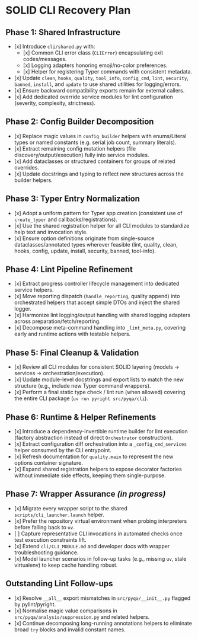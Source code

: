 # SOLID CLI Recovery Plan

## Phase 1: Shared Infrastructure

- \[x] Introduce `cli/shared.py` with:
  - \[x] Common CLI error class (`CLIError`) encapsulating exit codes/messages.
  - \[x] Logging adapters honoring emoji/no-color preferences.
  - \[x] Helper for registering Typer commands with consistent metadata.
- \[x] Update `clean`, `hooks`, `quality`, `tool_info`, `config_cmd`, `lint`, `security`, `banned`, `install`, and `update` to use shared utilities for logging/errors.
- \[x] Ensure backward compatibility exports remain for external callers.
- \[x] Add dedicated override service modules for lint configuration (severity, complexity, strictness).

## Phase 2: Config Builder Decomposition

- \[x] Replace magic values in `config_builder` helpers with enums/Literal types or named constants (e.g. serial job count, summary literals).
- \[x] Extract remaining config mutation helpers (file discovery/output/execution) fully into service modules.
- \[x] Add dataclasses or structured containers for groups of related overrides.
- \[x] Update docstrings and typing to reflect new structures across the builder helpers.

## Phase 3: Typer Entry Normalization

- \[x] Adopt a uniform pattern for Typer app creation (consistent use of `create_typer` and callbacks/registrations).
- \[x] Use the shared registration helper for all CLI modules to standardize help text and invocation style.
- \[x] Ensure option definitions originate from single-source dataclasses/annotated types wherever feasible (lint, quality, clean, hooks, config, update, install, security, banned, tool-info).

## Phase 4: Lint Pipeline Refinement

- \[x] Extract progress controller lifecycle management into dedicated service helpers.
- \[x] Move reporting dispatch (`handle_reporting`, quality append) into orchestrated helpers that accept simple DTOs and inject the shared logger.
- \[x] Harmonize lint logging/output handling with shared logging adapters across preparation/fetch/reporting.
- \[x] Decompose meta-command handling into `_lint_meta.py`, covering early and runtime actions with testable helpers.

## Phase 5: Final Cleanup & Validation

- \[x] Review all CLI modules for consistent SOLID layering (models → services → orchestration/execution).
- \[x] Update module-level docstrings and export lists to match the new structure (e.g., include new Typer command wrappers).
- \[x] Perform a final static type check / lint run (when allowed) covering the entire CLI package (`uv run pyright src/pyqa/cli`).

## Phase 6: Runtime & Helper Refinements

- \[x] Introduce a dependency-invertible runtime builder for lint execution (factory abstraction instead of direct `Orchestrator` construction).
- \[x] Extract configuration diff orchestration into a `_config_cmd_services` helper consumed by the CLI entrypoint.
- \[x] Refresh documentation for `quality.main` to represent the new options container signature.
- \[x] Expand shared registration helpers to expose decorator factories without immediate side effects, keeping them single-purpose.

## Phase 7: Wrapper Assurance _(in progress)_

- \[x] Migrate every wrapper script to the shared `scripts/cli_launcher.launch` helper.
- \[x] Prefer the repository virtual environment when probing interpreters before falling back to `uv`.
- \[ ] Capture representative CLI invocations in automated checks once test execution constraints lift.
- \[x] Extend `cli/CLI_MODULE.md` and developer docs with wrapper troubleshooting guidance.
- \[x] Model launcher scenarios in follow-up tasks (e.g., missing `uv`, stale virtualenv) to keep cache handling robust.

## Outstanding Lint Follow-ups

- \[x] Resolve `__all__` export mismatches in `src/pyqa/__init__.py` flagged by pylint/pyright.
- \[x] Normalise magic value comparisons in `src/pyqa/analysis/suppression.py` and related helpers.
- \[x] Continue decomposing long-running annotations helpers to eliminate broad `try` blocks and invalid constant names.
